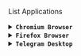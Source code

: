 List Applications

<details>
<summary><code><b>Chromium Browser</b></code></summary>

```
```
</details>

<details>
<summary><code><b>Firefox Browser</b></code></summary>

```
```
</details>

<details>
<summary><code><b>Telegram Desktop</b></code></summary>

![telegram](https://github.com/wahasa/Alpine/assets/69626847/e0fd1579-8dbb-403c-8353-fef83daaa1ea)

```
apk add telegram-desktop
```
</details>
